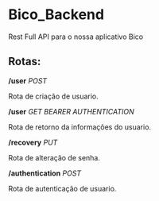 # Bico_Backend
Rest Full API para o nossa aplicativo Bico

## Rotas:
**/user** _POST_

Rota de criação de usuario.

**/user** _GET_ _BEARER AUTHENTICATION_

Rota de retorno da informaçôes do usuario.

**/recovery** _PUT_

Rota de alteraçâo de senha.

**/authentication** _POST_

Rota de autenticação de usuario.
